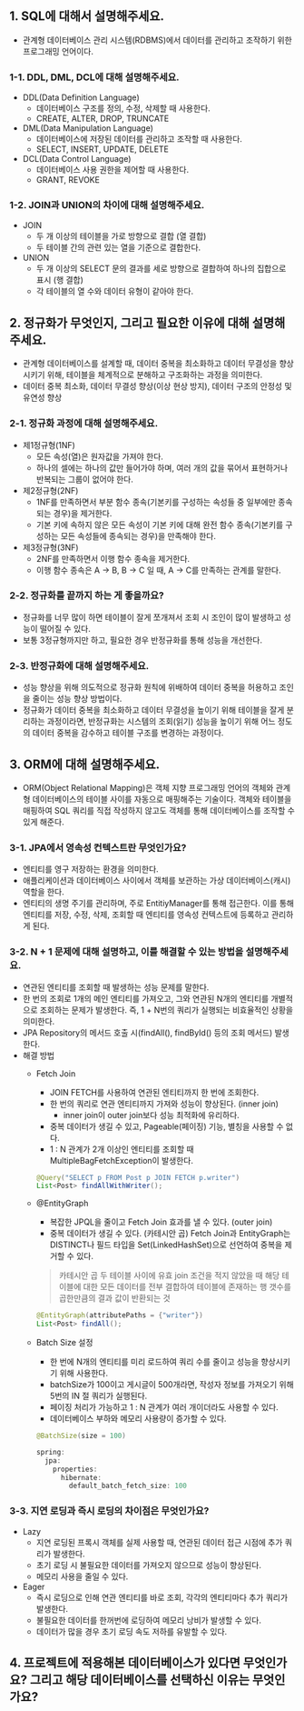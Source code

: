 ## 1. SQL에 대해서 설명해주세요.

- 관계형 데이터베이스 관리 시스템(RDBMS)에서 데이터를 관리하고 조작하기 위한 프로그래밍 언어이다.

### 1-1. DDL, DML, DCL에 대해 설명해주세요.

- DDL(Data Definition Language)
    - 데이터베이스 구조를 정의, 수정, 삭제할 때 사용한다.
    - CREATE, ALTER, DROP, TRUNCATE
- DML(Data Manipulation Language)
    - 데이터베이스에 저장된 데이터를 관리하고 조작할 때 사용한다.
    - SELECT, INSERT, UPDATE, DELETE
- DCL(Data Control Language)
    - 데이터베이스 사용 권한을 제어할 때 사용한다.
    - GRANT, REVOKE

### 1-2. JOIN과 UNION의 차이에 대해 설명해주세요.

- JOIN
    - 두 개 이상의 테이블을 가로 방향으로 결합 (열 결합)
    - 두 테이블 간의 관련 있는 열을 기준으로 결합한다.
- UNION
    - 두 개 이상의 SELECT 문의 결과를 세로 방향으로 결합하여 하나의 집합으로 표시 (행 결합)
    - 각 테이블의 열 수와 데이터 유형이 같아야 한다.

## 2. 정규화가 무엇인지, 그리고 필요한 이유에 대해 설명해주세요.

- 관계형 데이터베이스를 설계할 때, 데이터 중복을 최소화하고 데이터 무결성을 향상시키기 위해, 테이블을 체계적으로 분해하고 구조화하는 과정을 의미한다.
- 데이터 중복 최소화, 데이터 무결성 향상(이상 현상 방지), 데이터 구조의 안정성 및 유연성 향상

### 2-1. 정규화 과정에 대해 설명해주세요.

- 제1정규형(1NF)
    - 모든 속성(열)은 원자값을 가져야 한다.
    - 하나의 셀에는 하나의 값만 들어가야 하며, 여러 개의 값을 묶어서 표현하거나 반복되는 그룹이 없어야 한다.
- 제2정규형(2NF)
    - 1NF를 만족하면서 부분 함수 종속(기본키를 구성하는 속성들 중 일부에만 종속되는 경우)을 제거한다.
    - 기본 키에 속하지 않은 모든 속성이 기본 키에 대해 완전 함수 종속(기본키를 구성하는 모든 속성들에 종속되는 경우)을 만족해야 한다.
- 제3정규형(3NF)
    - 2NF를 만족하면서 이행 함수 종속을 제거한다.
    - 이행 함수 종속은 A → B, B → C 일 때, A → C를 만족하는 관계를 말한다.

### 2-2. 정규화를 끝까지 하는 게 좋을까요?

- 정규화를 너무 많이 하면 테이블이 잘게 쪼개져서 조회 시 조인이 많이 발생하고 성능이 떨어질 수 있다.
- 보통 3정규형까지만 하고, 필요한 경우 반정규화를 통해 성능을 개선한다.

### 2-3. 반정규화에 대해 설명해주세요.

- 성능 향상을 위해 의도적으로 정규화 원칙에 위배하여 데이터 중복을 허용하고 조인을 줄이는 성능 향상 방법이다.
- 정규화가 데이터 중복을 최소화하고 데이터 무결성을 높이기 위해 테이블을 잘게 분리하는 과정이라면, 반정규화는 시스템의 조회(읽기) 성능을 높이기 위해 어느 정도의 데이터 중복을 감수하고 테이블 구조를 변경하는 과정이다.

## 3. ORM에 대해 설명해주세요.

- ORM(Object Relational Mapping)은 객체 지향 프로그래밍 언어의 객체와 관계형 데이터베이스의 테이블 사이를 자동으로 매핑해주는 기술이다. 객체와 테이블을 매핑하여 SQL 쿼리를 직접 작성하지 않고도 객체를 통해 데이터베이스를 조작할 수 있게 해준다.

### 3-1. JPA에서 영속성 컨텍스트란 무엇인가요?

- 엔티티를 영구 저장하는 환경을 의미한다.
- 애플리케이션과 데이터베이스 사이에서 객체를 보관하는 가상 데이터베이스(캐시) 역할을 한다.
- 엔티티의 생명 주기를 관리하며, 주로 EntitiyManager를 통해 접근한다. 이를 통해 엔티티를 저장, 수정, 삭제, 조회할 때 엔티티를 영속성 컨텍스트에 등록하고 관리하게 된다.

### 3-2. N + 1 문제에 대해 설명하고, 이를 해결할 수 있는 방법을 설명해주세요.

- 연관된 엔티티를 조회할 때 발생하는 성능 문제를 말한다.
- 한 번의 조회로 1개의 메인 엔티티를 가져오고, 그와 연관된 N개의 엔티티를 개별적으로 조회하는 문제가 발생한다. 즉, 1 + N번의 쿼리가 실행되는 비효율적인 상황을 의미한다.
- JPA Repository의 메서드 호출 시(findAll(), findById() 등의 조회 메서드) 발생한다.
- 해결 방법
    - Fetch Join
        - JOIN FETCH를 사용하여 연관된 엔티티까지 한 번에 조회한다.
        - 한 번의 쿼리로 연관 엔티티까지 가져와 성능이 향상된다. (inner join)
            - inner join이 outer join보다 성능 최적화에 유리하다.
        - 중복 데이터가 생길 수 있고, Pageable(페이징) 기능, 별칭을 사용할 수 없다.
        - 1 : N 관계가 2개 이상인 엔티티를 조회할 때 MultipleBagFetchException이 발생한다.

        ```java
        @Query("SELECT p FROM Post p JOIN FETCH p.writer")
        List<Post> findAllWithWriter();
        ```

    - @EntityGraph
        - 복잡한 JPQL을 줄이고 Fetch Join 효과를 낼 수 있다. (outer join)
        - 중복 데이터가 생길 수 있다. (카테시안 곱)
          Fetch Join과 EntityGraph는 DISTINCT나 필드 타입을 Set(LinkedHashSet)으로 선언하여 중복을 제거할 수 있다.

      > 카테시안 곱
      두 테이블 사이에 유효 join 조건을 적지 않았을 때 해당 테이블에 대한 모든 데이터를 전부 결합하여 테이블에 존재하는 행 갯수를 곱한만큼의 결과 값이 반환되는 것
      >

        ```java
        @EntityGraph(attributePaths = {"writer"})
        List<Post> findAll();
        ```

    - Batch Size 설정
        - 한 번에  N개의 엔티티를 미리 로드하여 쿼리 수를 줄이고 성능을 향상시키기 위해 사용한다.
        - batchSize가 100이고 게시글이 500개라면, 작성자 정보를 가져오기 위해 5번의 IN 절 쿼리가 실행된다.
        - 페이징 처리가 가능하고 1 : N 관계가 여러 개이더라도 사용할 수 있다.
        - 데이터베이스 부하와 메모리 사용량이 증가할 수 있다.

        ```java
        @BatchSize(size = 100)
        
        spring:
          jpa:
            properties:
              hibernate:
                default_batch_fetch_size: 100
        ```


### 3-3. 지연 로딩과 즉시 로딩의 차이점은 무엇인가요?

- Lazy
    - 지연 로딩된 프록시 객체를 실제 사용할 때, 연관된 데이터 접근 시점에 추가 쿼리가 발생한다.
    - 초기 로딩 시 불필요한 데이터를 가져오지 않으므로 성능이 향상된다.
    - 메모리 사용을 줄일 수 있다.
- Eager
    - 즉시 로딩으로 인해 연관 엔티티를 바로 조회, 각각의 엔티티마다 추가 쿼리가 발생한다.
    - 불필요한 데이터를 한꺼번에 로딩하여 메모리 낭비가 발생할 수 있다.
    - 데이터가 많을 경우 초기 로딩 속도 저하를 유발할 수 있다.

## 4. 프로젝트에 적용해본 데이터베이스가 있다면 무엇인가요? 그리고 해당 데이터베이스를 선택하신 이유는 무엇인가요?
